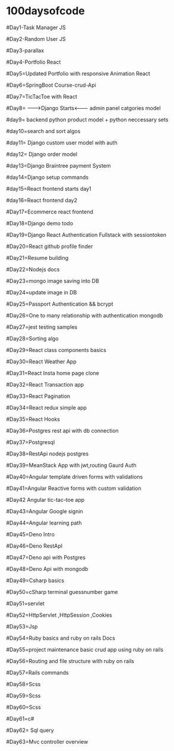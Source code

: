 # 100daysofcode

#Day1-Task Manager JS

#Day2-Random User JS

#Day3-parallax 

#Day4-Portfolio React

#Day5=Updated Portfolio with responsive Animation React

#Day6=SpringBoot Course-crud-Api  


#Day7=TicTacToe with React

#Day8= --->Django Starts<---
             admin panel 
             catgories model
             
#day9= backend python product model  + python neccessary sets

#day10=search and sort algos

#day11= Django custom user model with auth

#day12= Django order model

#day13=Django Braintree payment System

#day14=Django setup commands

#day15=React frontend starts day1

#day16=React frontend day2

#Day17=Ecommerce react frontend

#Day18=Django demo todo

#Day19=Django React Authentication Fullstack with sessiontoken

#Day20=React github profile finder

#Day21=Resume building

#Day22=Nodejs docs

#Day23=mongo image saving into DB

#Day24=update image in DB

#Day25=Passport Authentication && bcrypt

#Day26=One to many relationship with authentication mongodb

#Day27=jest testing samples

#Day28=Sorting algo

#Day29=React class components basics

#Day30=React Weather App

#Day31=React Insta home page clone

#Day32=React Transaction app

#Day33=React Pagination 

#Day34=React redux simple app

#Day35=React Hooks

#Day36=Postgres rest api with db connection

#Day37=Postgresql

#Day38=RestApi nodejs postgres

#Day39=MeanStack App with jwt,routing Gaurd Auth

#Day40=Angular template driven forms with validations

#Day41=Angular Reactive forms with custom validation

#Day42 Angular tic-tac-toe app

#Day43=Angular Google signin

#Day44=Angular learning path

#Day45=Deno Intro

#Day46=Deno RestApI

#Day47=Deno api with Postgres

#Day48=Deno Api with mongodb

#Day49=Csharp basics

#Day50=cSharp terminal guessnumber game

#Day51=servlet

#Day52=HttpServlet ,HttpSession ,Cookies

#Day53=Jsp

#Day54=Ruby basics and ruby on rails Docs

#Day55=project maintenance basic crud app using ruby on rails

#Day56=Routing and file structure with ruby on rails

#Day57=Rails commands

#Day58=Scss

#Day59=Scss

#Day60=Scss

#Day61=c#

#Day62= Sql query

#Day63=Mvc controller overview

